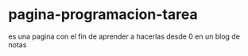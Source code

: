 # pagina-programacion-tarea
es una pagina con el fin de aprender a hacerlas desde 0 en un blog de notas
